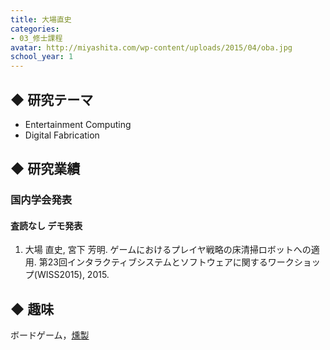 ```yaml
---
title: 大場直史
categories:
- 03_修士課程
avatar: http://miyashita.com/wp-content/uploads/2015/04/oba.jpg
school_year: 1
---
```


## ◆ 研究テーマ
- Entertainment Computing
- Digital Fabrication

## ◆ 研究業績
### 国内学会発表
#### 査読なし デモ発表
1. 大場 直史, 宮下 芳明. ゲームにおけるプレイヤ戦略の床清掃ロボットへの適用. 第23回インタラクティブシステムとソフトウェアに関するワークショップ(WISS2015), 2015.

## ◆ 趣味
ボードゲーム，[燻製](http://portal.nifty.com/kiji/161019197846_1.htm)
